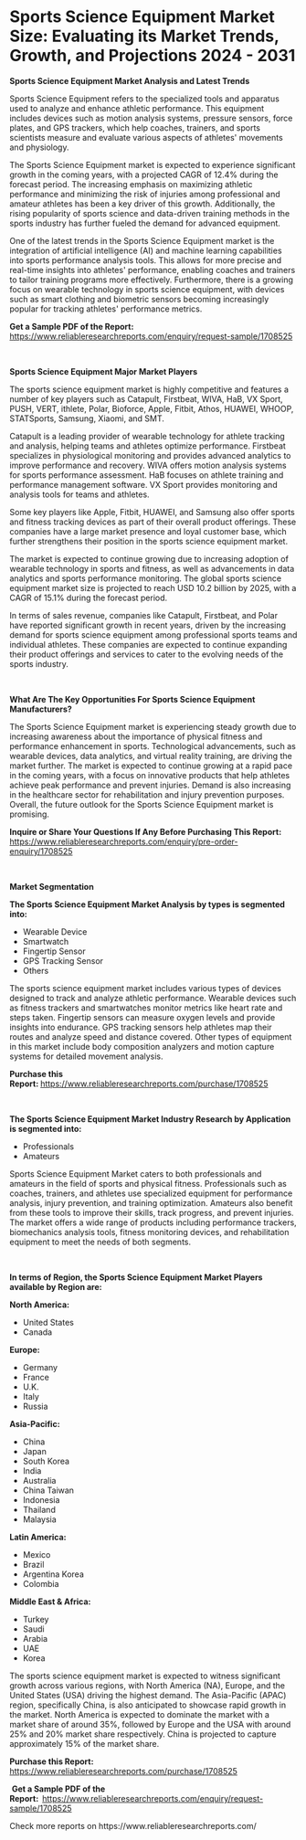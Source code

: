 <p><h1>Sports Science Equipment Market Size: Evaluating its Market Trends, Growth, and Projections 2024 - 2031</h1></p><p><strong>Sports Science Equipment Market Analysis and Latest Trends</strong></p>
<p><p>Sports Science Equipment refers to the specialized tools and apparatus used to analyze and enhance athletic performance. This equipment includes devices such as motion analysis systems, pressure sensors, force plates, and GPS trackers, which help coaches, trainers, and sports scientists measure and evaluate various aspects of athletes' movements and physiology.</p><p>The Sports Science Equipment market is expected to experience significant growth in the coming years, with a projected CAGR of 12.4% during the forecast period. The increasing emphasis on maximizing athletic performance and minimizing the risk of injuries among professional and amateur athletes has been a key driver of this growth. Additionally, the rising popularity of sports science and data-driven training methods in the sports industry has further fueled the demand for advanced equipment.</p><p>One of the latest trends in the Sports Science Equipment market is the integration of artificial intelligence (AI) and machine learning capabilities into sports performance analysis tools. This allows for more precise and real-time insights into athletes' performance, enabling coaches and trainers to tailor training programs more effectively. Furthermore, there is a growing focus on wearable technology in sports science equipment, with devices such as smart clothing and biometric sensors becoming increasingly popular for tracking athletes' performance metrics.</p></p>
<p><strong>Get a Sample PDF of the Report:&nbsp;</strong> <a href="https://www.reliableresearchreports.com/enquiry/request-sample/1708525">https://www.reliableresearchreports.com/enquiry/request-sample/1708525</a></p>
<p>&nbsp;</p>
<p><strong>Sports Science Equipment Major Market Players</strong></p>
<p><p>The sports science equipment market is highly competitive and features a number of key players such as Catapult, Firstbeat, WIVA, HaB, VX Sport, PUSH, VERT, ithlete, Polar, Bioforce, Apple, Fitbit, Athos, HUAWEI, WHOOP, STATSports, Samsung, Xiaomi, and SMT.</p><p>Catapult is a leading provider of wearable technology for athlete tracking and analysis, helping teams and athletes optimize performance. Firstbeat specializes in physiological monitoring and provides advanced analytics to improve performance and recovery. WIVA offers motion analysis systems for sports performance assessment. HaB focuses on athlete training and performance management software. VX Sport provides monitoring and analysis tools for teams and athletes.</p><p>Some key players like Apple, Fitbit, HUAWEI, and Samsung also offer sports and fitness tracking devices as part of their overall product offerings. These companies have a large market presence and loyal customer base, which further strengthens their position in the sports science equipment market.</p><p>The market is expected to continue growing due to increasing adoption of wearable technology in sports and fitness, as well as advancements in data analytics and sports performance monitoring. The global sports science equipment market size is projected to reach USD 10.2 billion by 2025, with a CAGR of 15.1% during the forecast period.</p><p>In terms of sales revenue, companies like Catapult, Firstbeat, and Polar have reported significant growth in recent years, driven by the increasing demand for sports science equipment among professional sports teams and individual athletes. These companies are expected to continue expanding their product offerings and services to cater to the evolving needs of the sports industry.</p></p>
<p>&nbsp;</p>
<p><strong>What Are The Key Opportunities For Sports Science Equipment Manufacturers?</strong></p>
<p><p>The Sports Science Equipment market is experiencing steady growth due to increasing awareness about the importance of physical fitness and performance enhancement in sports. Technological advancements, such as wearable devices, data analytics, and virtual reality training, are driving the market further. The market is expected to continue growing at a rapid pace in the coming years, with a focus on innovative products that help athletes achieve peak performance and prevent injuries. Demand is also increasing in the healthcare sector for rehabilitation and injury prevention purposes. Overall, the future outlook for the Sports Science Equipment market is promising.</p></p>
<p><strong>Inquire or Share Your Questions If Any Before Purchasing This Report:</strong> <a href="https://www.reliableresearchreports.com/enquiry/pre-order-enquiry/1708525">https://www.reliableresearchreports.com/enquiry/pre-order-enquiry/1708525</a></p>
<p>&nbsp;</p>
<p><strong>Market Segmentation</strong></p>
<p><strong>The Sports Science Equipment Market Analysis by types is segmented into:</strong></p>
<p><ul><li>Wearable Device</li><li>Smartwatch</li><li>Fingertip Sensor</li><li>GPS Tracking Sensor</li><li>Others</li></ul></p>
<p><p>The sports science equipment market includes various types of devices designed to track and analyze athletic performance. Wearable devices such as fitness trackers and smartwatches monitor metrics like heart rate and steps taken. Fingertip sensors can measure oxygen levels and provide insights into endurance. GPS tracking sensors help athletes map their routes and analyze speed and distance covered. Other types of equipment in this market include body composition analyzers and motion capture systems for detailed movement analysis.</p></p>
<p><strong>Purchase this Report:&nbsp;</strong><a href="https://www.reliableresearchreports.com/purchase/1708525">https://www.reliableresearchreports.com/purchase/1708525</a></p>
<p>&nbsp;</p>
<p><strong>The Sports Science Equipment Market Industry Research by Application is segmented into:</strong></p>
<p><ul><li>Professionals</li><li>Amateurs</li></ul></p>
<p><p>Sports Science Equipment Market caters to both professionals and amateurs in the field of sports and physical fitness. Professionals such as coaches, trainers, and athletes use specialized equipment for performance analysis, injury prevention, and training optimization. Amateurs also benefit from these tools to improve their skills, track progress, and prevent injuries. The market offers a wide range of products including performance trackers, biomechanics analysis tools, fitness monitoring devices, and rehabilitation equipment to meet the needs of both segments.</p></p>
<p>&nbsp;</p>
<p><strong>In terms of Region, the Sports Science Equipment Market Players available by Region are:</strong></p>
<p>
    <p> <strong> North America: </strong>
        <ul>
            <li>United States</li>
            <li>Canada</li>
        </ul>
        </p> 
    <p> <strong> Europe: </strong>
        <ul>
            <li>Germany</li>
            <li>France</li>
            <li>U.K.</li>
            <li>Italy</li>
            <li>Russia</li>
        </ul>
        </p> 
    <p> <strong> Asia-Pacific: </strong>
        <ul>
            <li>China</li>
            <li>Japan</li>
            <li>South Korea</li>
            <li>India</li>
            <li>Australia</li>
            <li>China Taiwan</li>
            <li>Indonesia</li>
            <li>Thailand</li>
            <li>Malaysia</li>
        </ul>
        </p> 
    <p> <strong> Latin America: </strong>
        <ul>
            <li>Mexico</li>
            <li>Brazil</li>
            <li>Argentina Korea</li>
            <li>Colombia</li>
        </ul>
        </p> 
    <p> <strong> Middle East & Africa: </strong>
        <ul>
            <li>Turkey</li>
            <li>Saudi</li>
            <li>Arabia</li>
            <li>UAE</li>
            <li>Korea</li>
        </ul>
    </p>
    </p>
<p><p>The sports science equipment market is expected to witness significant growth across various regions, with North America (NA), Europe, and the United States (USA) driving the highest demand. The Asia-Pacific (APAC) region, specifically China, is also anticipated to showcase rapid growth in the market. North America is expected to dominate the market with a market share of around 35%, followed by Europe and the USA with around 25% and 20% market share respectively. China is projected to capture approximately 15% of the market share.</p></p>
<p><strong>Purchase this Report: </strong><a href="https://www.reliableresearchreports.com/purchase/1708525">https://www.reliableresearchreports.com/purchase/1708525</a></p>
<p>&nbsp;<strong>Get a Sample PDF of the Report:&nbsp;&nbsp;</strong><a href="https://www.reliableresearchreports.com/enquiry/request-sample/1708525">https://www.reliableresearchreports.com/enquiry/request-sample/1708525</a></p>
<p><strong></strong></p>
<p>Check more reports on https://www.reliableresearchreports.com/</p>